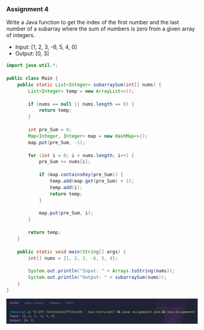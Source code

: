 ### Assignment 4

Write a Java function to get the index of the first number and the last number of a subarray where the sum of numbers is zero from a given array of integers.
- Input: [1, 2, 3, -6, 5, 4, 0]
- Output: [0, 3]


```java
import java.util.*;

public class Main {
    public static List<Integer> subarraySum(int[] nums) {
        List<Integer> temp = new ArrayList<>();
  
        if (nums == null || nums.length == 0) {
            return temp;
        }
        
        int pre_Sum = 0;
        Map<Integer, Integer> map = new HashMap<>();
        map.put(pre_Sum, -1);

        for (int i = 0; i < nums.length; i++) {
            pre_Sum += nums[i];
            
            if (map.containsKey(pre_Sum)) {
                temp.add(map.get(pre_Sum) + 1); 
                temp.add(i); 
                return temp;
            }
            
            map.put(pre_Sum, i);
        }
        
        return temp;
    }
    
    public static void main(String[] args) {
        int[] nums = {1, 2, 3, -6, 5, 4};

        System.out.println("Input: " + Arrays.toString(nums));
        System.out.println("Output: " + subarraySum(nums));
    }		
}
```
![Output](img/4.png)